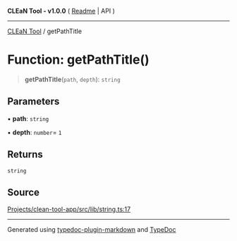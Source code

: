 **CLEaN Tool - v1.0.0** ( [Readme](../README.md) \| API )

***

[CLEaN Tool](../exports.md) / getPathTitle

# Function: getPathTitle()

> **getPathTitle**(`path`, `depth`): `string`

## Parameters

▪ **path**: `string`

▪ **depth**: `number`= `1`

## Returns

`string`

## Source

[Projects/clean-tool-app/src/lib/string.ts:17](https://github.com/yuckyh/clean-tool-app/)

***

Generated using [typedoc-plugin-markdown](https://www.npmjs.com/package/typedoc-plugin-markdown) and [TypeDoc](https://typedoc.org/)
